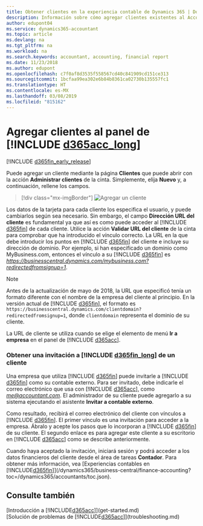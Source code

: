 ```yaml
---
title: Obtener clientes en la experiencia contable de Dynamics 365 | Documentos de Microsoft
description: Información sobre cómo agregar clientes existentes al Accountant Hub de Dynamics 365.
author: edupont04
ms.service: dynamics365-accountant
ms.topic: article
ms.devlang: na
ms.tgt_pltfrm: na
ms.workload: na
ms.search.keywords: accountant, accounting, financial report
ms.date: 11/23/2018
ms.author: edupont
ms.openlocfilehash: c7f0af8d3535f558567cd40c841909cd151ce313
ms.sourcegitcommit: 1bcfaa99ea302e6b84b8361ca02730b135557fc1
ms.translationtype: HT
ms.contentlocale: es-MX
ms.lasthandoff: 03/08/2019
ms.locfileid: "815162"
---
```

# <a name="add-clients-to-your-dashboard-in-include-d365acclongincludesd365acclongmdmd"></a>Agregar clientes al panel de [!INCLUDE [d365acc_long](includes/d365acc_long_md.md)]
[!INCLUDE [d365fin_early_release](includes/d365fin_early_release.md.md)]

Puede agregar un cliente mediante la página **Clientes** que puede abrir con la acción **Administrar clientes** de la cinta. Simplemente, elija **Nuevo** y, a continuación, rellene los campos.  

> [!div class="mx-imgBorder"]
> ![Agregar un cliente](./media/accountant-add-client/manage-client.png)

Los datos de la tarjeta para cada cliente los especifica el usuario, y puede cambiarlos según sea necesario. Sin embargo, el campo **Dirección URL del cliente** es fundamental ya que así es como puede acceder al [!INCLUDE [d365fin](includes/d365fin_md.md)] de cada cliente. Utilice la acción **Validar URL del cliente** de la cinta para comprobar que ha introducido el vínculo correcto. La URL en la que debe introducir los puntos en [!INCLUDE [d365fin](includes/d365fin_md.md)] del cliente e incluye su dirección de dominio. Por ejemplo, si han especificado un dominio como MyBusiness.com, entonces el vínculo a su [!INCLUDE [d365fin](includes/d365fin_md.md)] es *https://businesscentral.dynamics.com/mybusiness.com?redirectedfromsignup=1*.  

> [!NOTE]
>  Antes de la actualización de mayo de 2018, la URL que especificó tenía un formato diferente con el nombre de la empresa del cliente al principio. En la versión actual de [!INCLUDE [d365fin](includes/d365fin_md.md)], el formato es ```https://businesscentral.dynamics.com/clientdomain?redirectedfromsignup=1```, donde ```clientdomain``` representa el dominio de su cliente.  

La URL de cliente se utiliza cuando se elige el elemento de menú **Ir a empresa** en el panel de [!INCLUDE [d365acc](includes/d365acc_md.md)].  

### <a name="get-invited-to-a-clients-include-d365finlongincludesd365finlongmdmd"></a>Obtener una invitación a [!INCLUDE [d365fin_long](includes/d365fin_long_md.md)] de un cliente
Una empresa que utiliza [!INCLUDE [d365fin](includes/d365fin_md.md)] puede invitarle a [!INCLUDE [d365fin](includes/d365fin_md.md)] como su contable externo. Para ser invitado, debe indicarle el correo electrónico que usa con [!INCLUDE [d365acc](includes/d365acc_md.md)], como <em>me@accountant.com</em>. El administrador de su cliente puede agregarlo a su sistema ejecutando el asistente **Invitar a contable externo**.  

Como resultado, recibirá el correo electrónico del cliente con vínculos a [!INCLUDE [d365fin](includes/d365fin_md.md)]. El primer vínculo es una invitación para acceder a la empresa. Ábralo y acepte los pasos que lo incorporan a [!INCLUDE [d365fin](includes/d365fin_md.md)] de su cliente. El segundo enlace es para agregar este cliente a su escritorio en [!INCLUDE [d365acc](includes/d365acc_md.md)] como se describe anteriormente.  

Cuando haya aceptado la invitación, iniciará sesión y podrá acceder a los datos financieros del cliente desde el área de tareas **Contador**. Para obtener más información, vea [Experiencias contables en [!INCLUDE[d365fin](includes/d365fin_md.md)]](/dynamics365/business-central/finance-accounting?toc=/dynamics365/accountants/toc.json).  

## <a name="see-also"></a>Consulte también
[Introducción a [!INCLUDE[d365acc](includes/d365acc_md.md)]](get-started.md)  
[Solución de problemas de [!INCLUDE[d365acc](includes/d365acc_md.md)]](troubleshooting.md)  
